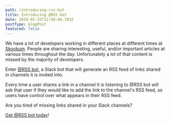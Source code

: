 ```yaml
---
path: /introducing-rss-bot
title: Introducing @RSS bot
date: 2019-05-25T12:50:06.783Z
postType: blogPost
featured: false
---
```

We have a lot of developers working in different places at different times at [Skookum](https://skookum.com/). People are sharing interesting, useful, and/or important articles at various times throughout the day. Unfortunately a lot of that content is missed by the majority of developers.

Enter [@RSS bot](https://www.rssbot.app/), a Slack bot that will generate an RSS feed of links shared in channels it is invited into.

Every time a user shares a link in a channel it is listening to @RSS bot will ask that user if they would like to add the link to the channel's RSS feed, so users have control over what appears in their RSS feed.

Are you tired of missing links shared in your Slack channels?

[Get @RSS bot today](https://www.rssbot.app/)!
